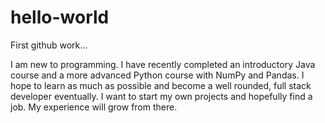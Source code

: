 # hello-world
First github work...

I am new to programming. I have recently completed an introductory Java course and a more advanced Python course with NumPy and Pandas. I hope to learn as much as possible and become a well rounded, full stack developer eventually. I want to start my own projects and hopefully find a job. My experience will grow from there.
